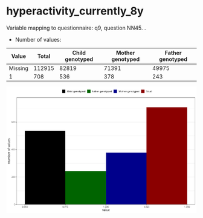 # hyperactivity_currently_8y
Variable mapping to questionnaire: q9, question NN45.
.
- Number of values:

| Value | Total | Child genotyped | Mother genotyped | Father genotyped |
| ----- | ----- | --------------- | ---------------- | ---------------- |
| Missing | 112915 | 82819 | 71391 | 49975 |
| 1 | 708 | 536 | 378 |243 |



![](hyperactivity_currently_8y_n.png)




